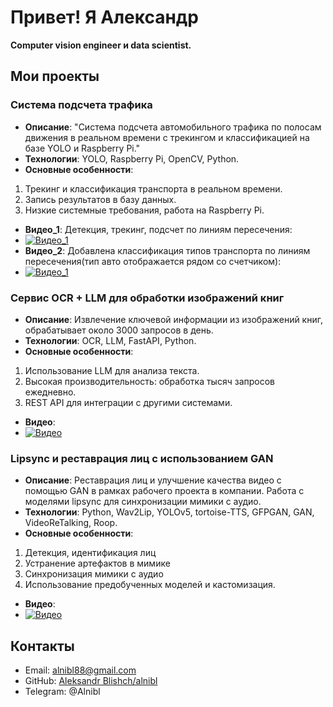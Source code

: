 # Привет! Я Александр
**Computer vision engineer и data scientist.**

## Мои проекты
### Система подсчета трафика
- **Описание**: "Система подсчета автомобильного трафика по полосам движения в реальном времени с трекингом и классификацией на базе YOLO и Raspberry Pi."
- **Технологии**: YOLO, Raspberry Pi, OpenCV, Python.
- **Основные особенности**:
1. Трекинг и классификация транспорта в реальном времени.
2. Запись результатов в базу данных.
3. Низкие системные требования, работа на Raspberry Pi.
- **Видео_1**: Детекция, трекинг, подсчет по линиям пересечения:
- [![Видео_1](https://img.youtube.com/vi/ihf8mkgydJA/0.jpg)](https://youtu.be/ihf8mkgydJA)
- **Видео_2**: Добавлена классификация типов транспорта по линиям пересечения(тип авто отображается рядом со счетчиком):
- [![Видео_1](https://img.youtube.com/vi/_UefbwsBRs0/0.jpg)](https://youtu.be/_UefbwsBRs0)
### Сервис OCR + LLM для обработки изображений книг
- **Описание**: Извлечение ключевой информации из изображений книг, обрабатывает около 3000 запросов в день.
- **Технологии**: OCR, LLM, FastAPI, Python.
- **Основные особенности**:
1. Использование LLM для анализа текста.
2. Высокая производительность: обработка тысяч запросов ежедневно.
3. REST API для интеграции с другими системами.
- **Видео**:
- [![Видео](https://img.youtube.com/vi/1zbjwgsuA-Y/0.jpg)](https://youtu.be/1zbjwgsuA-Y)
### Lipsync и реставрация лиц с использованием GAN
- **Описание**: Реставрация лиц и улучшение качества видео с помощью GAN в рамках рабочего проекта в компании. Работа с моделями lipsync для синхронизации мимики с аудио.
- **Технологии**: Python, Wav2Lip, YOLOv5, tortoise-TTS, GFPGAN, GAN, VideoReTalking, Roop.
- **Основные особенности**:
1. Детекция, идентификация лиц
2. Устранение артефактов в мимике
3. Синхронизация мимики с аудио
4. Использование предобученных моделей и кастомизация.
- **Видео**:
- [![Видео](https://img.youtube.com/vi/CmFFlm8BUKo/0.jpg)](https://youtu.be/CmFFlm8BUKo)
## Контакты
- Email: [alnibl88@gmail.com](mailto:alnibl88@gmail.com)
- GitHub: [Aleksandr Blishch/alnibl](https://github.com/alnibl)
- Telegram: @Alnibl
